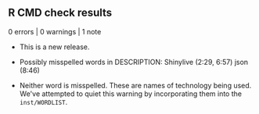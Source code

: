 ## R CMD check results

0 errors | 0 warnings | 1 note

* This is a new release.

* Possibly misspelled words in DESCRIPTION:
  Shinylive (2:29, 6:57)
  json (8:46)
  
* Neither word is misspelled. These are names of technology being used. 
  We've attempted to quiet this warning by incorporating them into the `inst/WORDLIST`. 
